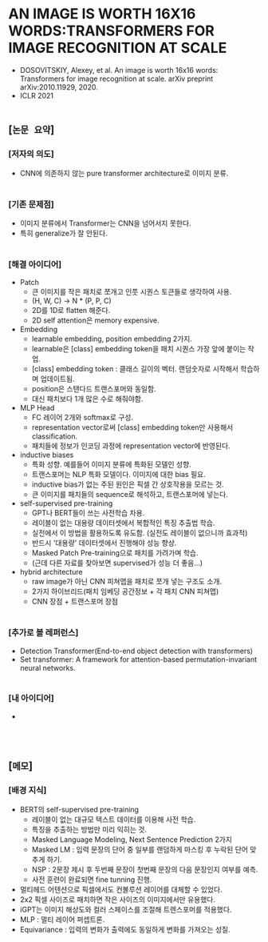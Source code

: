 # AN IMAGE IS WORTH 16X16 WORDS:TRANSFORMERS FOR IMAGE RECOGNITION AT SCALE
* DOSOVITSKIY, Alexey, et al. An image is worth 16x16 words: Transformers for image recognition at scale. arXiv preprint arXiv:2010.11929, 2020.
* ICLR 2021
<br><br>

## [`논문 요약`]

### [저자의 의도]
* CNN에 의존하지 않는 pure transformer architecture로 이미지 분류.
<br><br>

### [기존 문제점]
* 이미지 분류에서 Transformer는 CNN을 넘어서지 못한다.
* 특히 generalize가 잘 안된다.
<br><br>

### [해결 아이디어]
* Patch
    * 큰 이미지를 작은 패치로 쪼개고 인풋 시퀀스 토큰들로 생각하여 사용.
    * (H, W, C) -> N * (P, P, C)
    * 2D를 1D로 flatten 해준다.
    * 2D self attention은 memory expensive.
* Embedding
    * learnable embedding, position embedding 2가지.
    * learnable은 [class] embedding token을 패치 시퀀스 가장 앞에 붙이는 작업.
    * [class] embedding token : 클래스 길이의 벡터. 랜덤숫자로 시작해서 학습하며 업데이트됨.
    * position은 스탠다드 트랜스포머와 동일함.
    * 대신 패치보다 1개 많은 수로 해줘야함.
* MLP Head
    * FC 레이어 2개와 softmax로 구성.
    * representation vector로써 [class] embedding token만 사용해서 classification.
    * 패치들에 정보가 인코딩 과정에 representation vector에 반영된다.
* inductive biases
    * 특화 성향. 예를들어 이미지 분류에 특화된 모델인 성향.
    * 트랜스포머는 NLP 특화 모델이다. 이미지에 대한 bias 필요.
    * inductive bias가 없는 주된 원인은 픽셀 간 상호작용을 모르는 것.
    * 큰 이미지를 패치들의 sequence로 해석하고, 트랜스포머에 넣는다.
* self-supervised pre-training
    * GPT나 BERT들이 쓰는 사전학습 차용.
    * 레이블이 없는 대용량 데이터셋에서 복합적인 특징 추출법 학습.
    * 실전에서 이 방법을 활용하도록 유도함. (실전도 레이블이 없으니까 효과적)
    * 반드시 '대용량' 데이터셋에서 진행해야 성능 향상.
    * Masked Patch Pre-training으로 패치를 가려가며 학습.
    * (근데 다른 자료를 찾아보면 supervised가 성능 더 좋음...)
* hybrid architecture
    * raw image가 아닌 CNN 피쳐맵을 패치로 쪼개 넣는 구조도 소개.
    * 2가지 하이브리드(패치 임베딩 공간정보 + 각 패치 CNN 피쳐맵)
    * CNN 장점 + 트랜스포머 장점
<br><br>

### [추가로 볼 레퍼런스]
* Detection Transformer(End-to-end object detection with transformers)
* Set transformer: A framework for attention-based permutation-invariant neural networks.
<br><br>

### [내 아이디어]
* 
<br><br>



## [`메모`]

### [배경 지식]
* BERT의 self-supervised pre-training
    * 레이블이 없는 대규모 텍스트 데이터를 이용해 사전 학습.
    * 특징을 추출하는 방법만 미리 익히는 것.
    * Masked Language Modeling, Next Sentence Prediction 2가지
    * Masked LM : 입력 문장의 단어 중 일부를 랜덤하게 마스킹 후 누락된 단어 맞추게 하기.
    * NSP : 2문장 제시 후 두번째 문장이 첫번째 문장의 다음 문장인지 여부를 예측.
    * 사전 훈련이 완료되면 fine tunning 진행.
* 멀티헤드 어텐션으로 픽셀에서도 컨볼루션 레이어를 대체할 수 있었다.
* 2x2 픽셀 사이즈로 패치하면 작은 사이즈의 이미지에서만 유용했다.
* iGPT는 이미지 해상도와 컬러 스페이스를 조절해 트렌스포머를 적용했다.
* MLP : 멀티 레이어 퍼셉트론.
* Equivariance : 입력의 변화가 출력에도 동일하게 변화를 가져오는 성질.
<br><br>